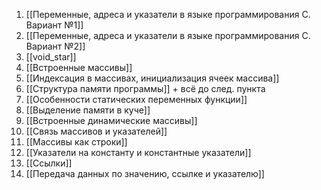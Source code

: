 1. [[Переменные, адреса и указатели в языке программирования C. Вариант №1]]
2. [[Переменные, адреса и указатели в языке программирования C. Вариант №2]]
3. [[void_star]]
4. [[Встроенные массивы]]
5. [[Индексация в массивах, инициализация ячеек массива]]
6. [[Структура памяти программы]] + всё до след. пункта
8. [[Особенности статических переменных функции]]
9. [[Выделение памяти в куче]]
10. [[Встроенные динамические массивы]]
11. [[Связь массивов и указателей]]
12. [[Массивы как строки]]
13. [[Указатели на константу и константные указатели]]
14. [[Ссылки]]
15. [[Передача данных по значению, ссылке и указателю]]